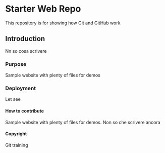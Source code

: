 # Starter Web Repo

This repository is for showing how Git and GitHub work

## Introduction
 Nn so cosa scrivere

### Purpose

Sample website with plenty of files for demos

### Deployment

Let see

#### How to contribute

Sample website with plenty of files for demos. Non so che scrivere ancora

#### Copyright

Git training